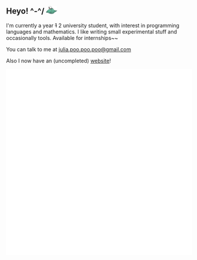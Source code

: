 ## Heyo! ^-^/ <img src="./rsrc/skykid.svg" style="height:1em">

I'm currently a year ~~1~~ 2 university student, with interest in programming languages and mathematics. I like writing small experimental stuff and occasionally tools. Available for internships~~

You can talk to me at julia.poo.poo.poo@gmail.com

Also I now have an (uncompleted) [website](https://juliapoo.github.io)! 

[![GitHub Metrics](https://github.com/juliapoo/juliapoo/blob/main/github-metrics.svg)](https://github.com/lowlighter/metrics)
